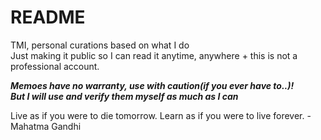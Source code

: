 # README

TMI, personal curations based on what I do\
Just making it public so I can read it anytime, anywhere + this is not a professional account.

***Memoes have no warranty, use with caution(if you ever have to..)!***\
***But I will use and verify them myself as much as I can***

Live as if you were to die tomorrow. Learn as if you were to live forever. - Mahatma Gandhi
